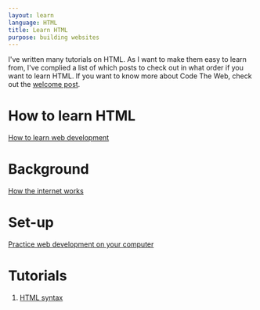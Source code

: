 ```yaml
---
layout: learn
language: HTML
title: Learn HTML
purpose: building websites
---
```

I've written many tutorials on HTML. As I want to make them easy to learn from, I've complied a list of which posts to check out in what order if you want to learn HTML. If you want to know more about Code The Web, check out the [welcome post][welcome].

# How to learn HTML
[How to learn web development][how-to-learn-web-development]

# Background
[How the internet works][how-the-internet-works]

# Set-up
[Practice web development on your computer][web-development-on-your-computer]

# Tutorials
1. [HTML syntax][html-syntax]

[welcome]: /2017/09/29/welcome/
[how-to-learn-web-development]: /2017/10/04/how-to-learn-web-development/
[how-the-internet-works]: /2017/10/05/how-the-internet-works/
[web-development-on-your-computer]: /2017/10/06/web-development-on-your-computer/
[html-syntax]: /2017/10/06/html-syntax/